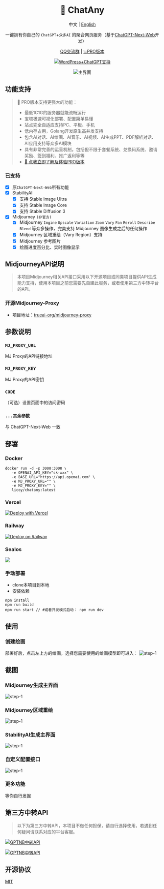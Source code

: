 <div align="center">

<h1 align="center">🌻 ChatAny</h1>

中文 | [English](./README_EN.md)

一键拥有你自己的 `ChatGPT`+`众多AI` 的聚合网页服务（基于[ChatGPT-Next-Web](https://github.com/ChatGPTNextWeb/ChatGPT-Next-Web)开发）

[QQ交流群](https://github.com/ChatAnyTeam/ChatAny/issues/30) | [💥PRO版本](https://github.com/Licoy/GoAmzAI)

[![WordPress+ChatGPT支持](https://img.shields.io/badge/WordPress-AIGC%20部署-red.svg?logo=wordpress&logoColor=red)](https://github.com/Licoy/wordpress-theme-puock)

![主界面](./docs/images/cover.png)

</div>

## 功能支持
> 🍭 PRO版本支持更强大的功能：
> - 最低1C1G的服务器就能流畅运行
> - 宝塔极速可视化部署、配置简单易懂
> - 站点完全自适应支持PC、平板、手机
> - 低内存占用，Golang开发原生高并发支持
> - 包含AI对话、AI绘画、AI音乐、AI视频、AI生成PPT、PDF解析对话、AI应用支持等众多AI模块
> - 具有非常完善的运营机制，包括但不限于套餐系统、兑换码系统、邀请奖励、签到福利、推广返利等等
> - [🫱 点我立即了解及体验PRO版本](https://github.com/Licoy/GoAmzAI)

### 已支持
- [x] 原`ChatGPT-Next-Web`所有功能
- [x] StabilityAI
  - [x] 支持 Stable Image Ultra
  - [x] 支持 Stable Image Core
  - [x] 支持 Stable Diffusion 3
- [x] Midjourney `(非官方)`
  - [x] Midjourney `Imgine` `Upscale`  `Variation`  `Zoom`  `Vary`  `Pan`  `Reroll`  `Describe`  `Blend` 等众多操作，完美支持 Midjourney 图像生成之后的任何操作
  - [x] Midjourney 区域重绘（Vary Region）支持
  - [x] Midjourney 参考图片
  - [x] 绘图进度百分比、实时图像显示

## MidjourneyAPI说明
> 本项目Midjourney相关API接口采用以下开源项目或同类项目提供API生成能力支持，使用本项目之前您需要先自建此服务，或者使用第三方中转平台的API。

### 开源Midjourney-Proxy
- 项目地址：[trueai-org/midjourney-proxy](https://github.com/trueai-org/midjourney-proxy)

## 参数说明
### `MJ_PROXY_URL`
MJ Proxy的API链接地址
### `MJ_PROXY_KEY`
MJ Proxy的API密钥
### `CODE`
（可选）设置页面中的访问密码
### `...其余参数`
与 ChatGPT-Next-Web 一致

## 部署
### Docker
```shell
docker run -d -p 3000:3000 \
   -e OPENAI_API_KEY="sk-xxx" \
   -e BASE_URL="https://api.openai.com" \
   -e MJ_PROXY_URL="" \
   -e MJ_PROXY_KEY="" \
   licoy/chatany:latest
```
### Vercel
[![Deploy with Vercel](https://vercel.com/button)](https://vercel.com/new/clone?repository-url=https%3A%2F%2Fgithub.com%2FChatAnyTeam%2FChatAny&env=OPENAI_API_KEY&env=MJ_PROXY_URL&env=MJ_PROXY_KEY&env=CODE&project-name=chat-any&repository-name=ChatAny)
### Railway
[![Deploy on Railway](https://railway.app/button.svg)](https://railway.app/template/1g6vDL?referralCode=vvEj-K)
### Sealos
[![](https://raw.githubusercontent.com/labring-actions/templates/main/Deploy-on-Sealos.svg)](https://cloud.sealos.io/?openapp=system-template%3FtemplateName%3Dchatany)
### 手动部署
- clone本项目到本地
- 安装依赖
```shell
npm install
npm run build
npm run start // #或者开发模式启动： npm run dev
```
## 使用
### 创建绘画
部署好后，点击左上方的绘画，选择您需要使用的绘画模型即可进入：
![step-1](./docs/images/step-1.png)
## 截图
### Midjourney生成主界面
![step-1](./docs/images/step-2.png)
### Midjourney区域重绘
![step-1](./docs/images/step-5.png)
### StabilityAI生成主界面
![step-1](./docs/images/step-3.png)
### 自定义配置接口
![step-1](./docs/images/step-4.png)
### 更多功能
等你自行发掘

## 第三方中转API
> 以下为第三方中转API，本项目不做任何担保，请自行选择使用，若遇到任何疑问请联系对应的平台客服。

[![GPTNB中转API](https://img.shields.io/badge/GPTNB%20优质的第三方官转API-2E8B57.svg?logo=openai&logoColor=green&style=for-the-badge)](https://goapi.gptnb.ai)

[![GPTNB中转API](https://img.shields.io/badge/VMAN%20优选的第三方高速API-50616D.svg?logo=openai&logoColor=green&style=for-the-badge)](https://api.mjdjourney.cn)


## 开源协议
[MIT](./LICENSE)
